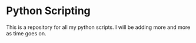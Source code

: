 # Python Scripting

This is a repository for all my python scripts. I will be adding more and more as time goes on.